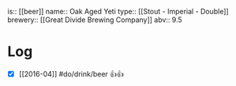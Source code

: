is:: [[beer]]
name:: Oak Aged Yeti
type:: [[Stout - Imperial - Double]]
brewery:: [[Great Divide Brewing Company]]
abv:: 9.5

# Log
- [x] [[2016-04]] #do/drink/beer 👍👍
